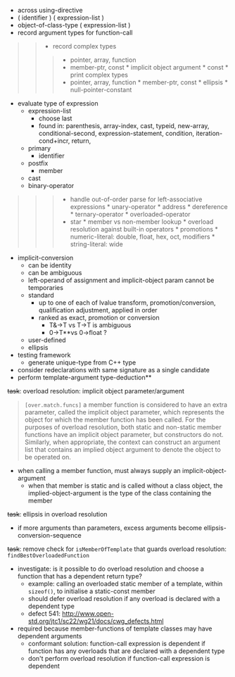   * across using-directive
  * ( identifier ) ( expression-list )
  * object-of-class-type ( expression-list )
  * record argument types for function-call
> > + record complex types
> > > + pointer, array, function
> > > + member-ptr, const
    * implicit object argument
      * const
    * print complex types
> > > + pointer, array, function
      * member-ptr, const
    * ellipsis
    * null-pointer-constant
  * evaluate type of expression
    * expression-list
      * choose last
      * found in: parenthesis, array-index, cast, typeid, new-array, conditional-second, expression-statement, condition, iteration-cond+incr, return,
    * primary
      * identifier
    * postfix
      * member
    * cast
    * binary-operator
> > > + handle out-of-order parse for left-associative expressions
    * unary-operator
      * address
      * dereference
    * ternary-operator
    * overloaded-operator
> > > + star
      * member vs non-member lookup
      * overload resolution against built-in operators
    * promotions
    * numeric-literal: double, float, hex, oct, modifiers
    * string-literal: wide
  * implicit-conversion
    * can be identity
    * can be ambiguous
    * left-operand of assignment and implicit-object param cannot be temporaries
    * standard
      * up to one of each of lvalue transform, promotion/conversion, qualification adjustment, applied in order
      * ranked as exact, promotion or conversion
        * T&->T vs T->T is ambiguous
        * 0->T**vs 0->float ?
    * user-defined
    * ellipsis
  * testing framework
    * generate unique-type from C++ type
  * consider redeclarations with same signature as a single candidate
  * perform template-argument type-deduction**

~~task~~: overload resolution: implicit object parameter/argument

> `[over.match.funcs]` a member function is considered to have an extra parameter, called the implicit object parameter, which
> represents the object for which the member function has been called. For the purposes of overload resolution,
> both static and non-static member functions have an implicit object parameter, but constructors do not.
> Similarly, when appropriate, the context can construct an argument list that contains an implied object
> argument to denote the object to be operated on.
  * when calling a member function, must always supply an implicit-object-argument
    * when that member is static and is called without a class object, the implied-object-argument is the type of the class containing the member

~~task~~: ellipsis in overload resolution
  * if more arguments than parameters, excess arguments become ellipsis-conversion-sequence

~~task~~: remove check for `isMemberOfTemplate` that guards overload resolution: `findBestOverloadedFunction`
  * investigate: is it possible to do overload resolution and choose a function that has a dependent return type?
    * example: calling an overloaded static member of a template, within `sizeof()`, to initialise a static-const member
    * should defer overload resolution if any overload is declared with a dependent type
    * defect 541: http://www.open-std.org/jtc1/sc22/wg21/docs/cwg_defects.html
  * required because member-functions of template classes may have dependent arguments
    * conformant solution: function-call expression is dependent if function has any overloads that are declared with a dependent type
    * don't perform overload resolution if function-call expression is dependent
